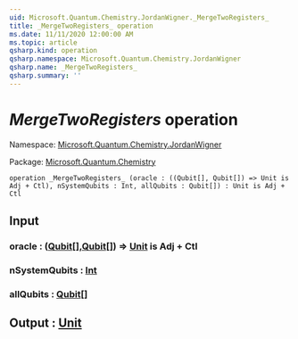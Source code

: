 ```yaml
---
uid: Microsoft.Quantum.Chemistry.JordanWigner._MergeTwoRegisters_
title: _MergeTwoRegisters_ operation
ms.date: 11/11/2020 12:00:00 AM
ms.topic: article
qsharp.kind: operation
qsharp.namespace: Microsoft.Quantum.Chemistry.JordanWigner
qsharp.name: _MergeTwoRegisters_
qsharp.summary: ''
---
```


# _MergeTwoRegisters_ operation

Namespace: [Microsoft.Quantum.Chemistry.JordanWigner](xref:Microsoft.Quantum.Chemistry.JordanWigner)

Package: [Microsoft.Quantum.Chemistry](https://nuget.org/packages/Microsoft.Quantum.Chemistry)




```qsharp
operation _MergeTwoRegisters_ (oracle : ((Qubit[], Qubit[]) => Unit is Adj + Ctl), nSystemQubits : Int, allQubits : Qubit[]) : Unit is Adj + Ctl
```


## Input

### oracle : ([Qubit](xref:microsoft.quantum.lang-ref.qubit)[],[Qubit](xref:microsoft.quantum.lang-ref.qubit)[]) => [Unit](xref:microsoft.quantum.lang-ref.unit)  is Adj + Ctl




### nSystemQubits : [Int](xref:microsoft.quantum.lang-ref.int)




### allQubits : [Qubit](xref:microsoft.quantum.lang-ref.qubit)[]





## Output : [Unit](xref:microsoft.quantum.lang-ref.unit)

